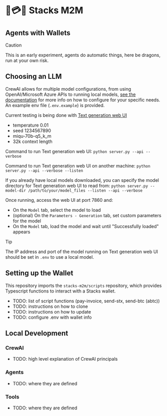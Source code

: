 # 🤖💳🤖 Stacks M2M

## Agents with Wallets

> [!CAUTION]
> This is an early experiment, agents do automatic things, here be dragons, run at your own risk.

## Choosing an LLM

CrewAI allows for multiple model configurations, from using OpenAI/Microsoft Azure APIs to running local models, [see the documentation](https://docs.crewai.com/how-to/LLM-Connections/#configuration-examples) for more info on how to configure for your specific needs. An example env file (`.env.example`) is provided.

Current testing is being done with [Text generation web UI](https://github.com/oobabooga/text-generation-webui)

- temperature 0.01
- seed 1234567890
- miqu-70b-q5_k_m
- 32k context length

Command to run Text generation web UI:
`python server.py --api --verbose`

Command to run Text generation web UI on another machine:
`python server.py --api --verbose --listen`

If you already have local models downloaded, you can specify the model directory for Text generation web UI to read from:
`python server.py --model-dir /path/to/your/model_files --listen --api --verbose`

Once running, access the web UI at port 7860 and:

- On the `Model` tab, select the model to load
- (optional) On the `Parameters - Generation` tab, set custom parameters for the model
- On the `Model` tab, load the model and wait until "Successfully loaded" appears

> [!TIP]
> The IP address and port of the model running on Text generation web UI should be set in `.env` to use a local model.

## Setting up the Wallet

This repository imports the `stacks-m2m/scripts` repository, which provides Typescript functions to interact with a Stacks wallet.

- TODO: list of script functions (pay-invoice, send-stx, send-btc (abtc))
- TODO: instructions on how to clone
- TODO: instructions on how to update
- TODO: configure .env with wallet info

## Local Development

### CrewAI

- TODO: high level explanation of CrewAI principals

### Agents

- TODO: where they are defined

### Tools

- TODO: where they are defined
